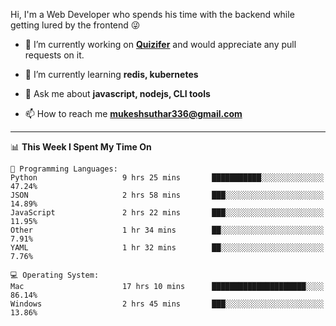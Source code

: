 Hi, I'm a Web Developer who spends his time with the backend while getting lured by the frontend 😜

- 🔭 I’m currently working on **[Quizifer](https://github.com/SutharMukesh/Quizifer/)** and would appreciate any pull requests on it.

- 🌱 I’m currently learning **redis, kubernetes**

- 💬 Ask me about **javascript, nodejs, CLI tools**

- 📫 How to reach me **mukeshsuthar336@gmail.com**

---
<!--START_SECTION:waka-->
📊 **This Week I Spent My Time On** 

```text
💬 Programming Languages: 
Python                   9 hrs 25 mins       ███████████░░░░░░░░░░░░░░   47.24% 
JSON                     2 hrs 58 mins       ███░░░░░░░░░░░░░░░░░░░░░░   14.89% 
JavaScript               2 hrs 22 mins       ███░░░░░░░░░░░░░░░░░░░░░░   11.95% 
Other                    1 hr 34 mins        ██░░░░░░░░░░░░░░░░░░░░░░░   7.91% 
YAML                     1 hr 32 mins        ██░░░░░░░░░░░░░░░░░░░░░░░   7.76%

💻 Operating System: 
Mac                      17 hrs 10 mins      █████████████████████░░░░   86.14% 
Windows                  2 hrs 45 mins       ███░░░░░░░░░░░░░░░░░░░░░░   13.86%

```


<!--END_SECTION:waka-->

